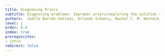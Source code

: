 ```yaml
---
title: Diagnosing Priors
subtitle: Diagnosing problems: Improper priors/exploring the solution space poorly
authors:  Joëlle Barido-Sottani, Orlando Schwery, Rachel C. M. Warnock, Chi Zhang, April Marie Wright
level: 1
order: 0.4
index: true
prerequisites:
- intro
redirect: false
---
```


# 

